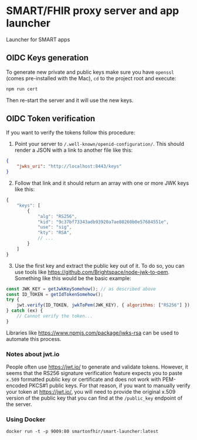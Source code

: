 # SMART/FHIR proxy server and app launcher
Launcher for SMART apps

## OIDC Keys generation
To generate new private and public keys make sure you have `openssl` (comes pre-installed with the Mac), `cd` to the project root and execute:
```sh
npm run cert
```
Then re-start the server and it will use the new keys.

## OIDC Token verification
If you want to verify the tokens follow this procedure:
1. Point your server to `/.well-known/openid-configuration/`. This should render a JSON with a link to another file like this:
```json
{
    "jwks_uri": "http://localhost:8443/keys"
}
```
2. Follow that link and it should return an array with one or more JWK keys like this:
```js
{
    "keys": [
        {
            "alg": "RS256",
            "kid": "9c37bf73343adb93920a7ae80260b0e57684551e",
            "use": "sig",
            "kty": "RSA",
            // ...
        }
    ]
}
```

3. Use the first key and extract the public key out of it. To do so, you can use tools like https://github.com/Brightspace/node-jwk-to-pem. Something like this would be the basic example:
```js
const JWK_KEY = getJwkKeySomehow(); // as described above
const ID_TOKEN = getIdTokenSomehow();
try {
    jwt.verify(ID_TOKEN, jwkToPem(JWK_KEY), { algorithms: ["RS256"] });
} catch (ex) {
    // Cannot verify the token...
}
```
Libraries like https://www.npmjs.com/package/jwks-rsa can be used to automate this process.

### Notes about jwt.io
People often use https://jwt.io/ to generate and validate tokens. However, it seems that the RS256 signature verification feature expects you to paste `x.509` formatted public key or certificate and does not work with PEM-encoded PKCS#1 public keys. For that reason, if you want to manually verify your token at https://jwt.io/, you will need to provide the original x.509 version of the public key that you can find at the `/public_key` endpoint of the server.


### Using Docker
```
docker run -t -p 9009:80 smartonfhir/smart-launcher:latest
```
<!--
docker build -t smartonfhir/smart-launcher:latest .
docker push smartonfhir/smart-launcher:latest
-->
